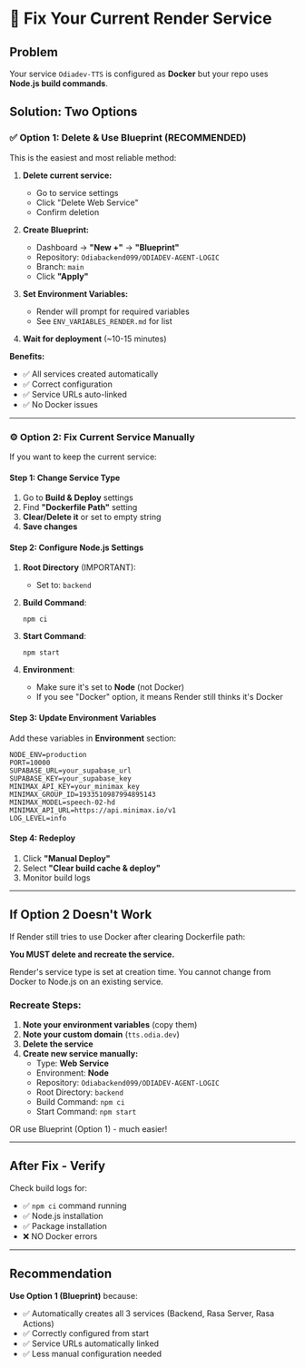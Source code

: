 # 🔧 Fix Your Current Render Service

## Problem
Your service `Odiadev-TTS` is configured as **Docker** but your repo uses **Node.js build commands**.

## Solution: Two Options

### ✅ Option 1: Delete & Use Blueprint (RECOMMENDED)

This is the easiest and most reliable method:

1. **Delete current service:**
   - Go to service settings
   - Click "Delete Web Service"
   - Confirm deletion

2. **Create Blueprint:**
   - Dashboard → **"New +"** → **"Blueprint"**
   - Repository: `Odiabackend099/ODIADEV-AGENT-LOGIC`
   - Branch: `main`
   - Click **"Apply"**

3. **Set Environment Variables:**
   - Render will prompt for required variables
   - See `ENV_VARIABLES_RENDER.md` for list

4. **Wait for deployment** (~10-15 minutes)

**Benefits:**
- ✅ All services created automatically
- ✅ Correct configuration
- ✅ Service URLs auto-linked
- ✅ No Docker issues

---

### ⚙️ Option 2: Fix Current Service Manually

If you want to keep the current service:

#### Step 1: Change Service Type

1. Go to **Build & Deploy** settings
2. Find **"Dockerfile Path"** setting
3. **Clear/Delete it** or set to empty string
4. **Save changes**

#### Step 2: Configure Node.js Settings

1. **Root Directory** (IMPORTANT):
   - Set to: `backend`
   
2. **Build Command**:
   ```
   npm ci
   ```

3. **Start Command**:
   ```
   npm start
   ```

4. **Environment**:
   - Make sure it's set to **Node** (not Docker)
   - If you see "Docker" option, it means Render still thinks it's Docker

#### Step 3: Update Environment Variables

Add these variables in **Environment** section:

```
NODE_ENV=production
PORT=10000
SUPABASE_URL=your_supabase_url
SUPABASE_KEY=your_supabase_key
MINIMAX_API_KEY=your_minimax_key
MINIMAX_GROUP_ID=1933510987994895143
MINIMAX_MODEL=speech-02-hd
MINIMAX_API_URL=https://api.minimax.io/v1
LOG_LEVEL=info
```

#### Step 4: Redeploy

1. Click **"Manual Deploy"**
2. Select **"Clear build cache & deploy"**
3. Monitor build logs

---

## If Option 2 Doesn't Work

If Render still tries to use Docker after clearing Dockerfile path:

**You MUST delete and recreate the service.**

Render's service type is set at creation time. You cannot change from Docker to Node.js on an existing service.

### Recreate Steps:

1. **Note your environment variables** (copy them)
2. **Note your custom domain** (`tts.odia.dev`)
3. **Delete the service**
4. **Create new service manually:**
   - Type: **Web Service**
   - Environment: **Node**
   - Repository: `Odiabackend099/ODIADEV-AGENT-LOGIC`
   - Root Directory: `backend`
   - Build Command: `npm ci`
   - Start Command: `npm start`

OR use Blueprint (Option 1) - much easier!

---

## After Fix - Verify

Check build logs for:
- ✅ `npm ci` command running
- ✅ Node.js installation
- ✅ Package installation
- ❌ NO Docker errors

---

## Recommendation

**Use Option 1 (Blueprint)** because:
- ✅ Automatically creates all 3 services (Backend, Rasa Server, Rasa Actions)
- ✅ Correctly configured from start
- ✅ Service URLs automatically linked
- ✅ Less manual configuration needed

